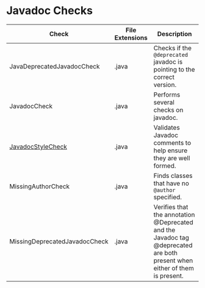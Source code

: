 # Javadoc Checks

Check | File Extensions | Description
----- | --------------- | -----------
JavaDeprecatedJavadocCheck | .java | Checks if the `@deprecated` javadoc is pointing to the correct version. |
JavadocCheck | .java | Performs several checks on javadoc. |
[JavadocStyleCheck](https://checkstyle.sourceforge.io/config_javadoc.html#JavadocStyle) | .java | Validates Javadoc comments to help ensure they are well formed. |
MissingAuthorCheck | .java | Finds classes that have no `@author` specified. |
MissingDeprecatedJavadocCheck | .java | Verifies that the annotation @Deprecated and the Javadoc tag @deprecated are both present when either of them is present. |